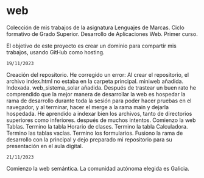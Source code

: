 # web

Colección de mis trabajos de la asignatura Lenguajes de Marcas.
Ciclo formativo de Grado Superior. Desarrollo de Aplicaciones Web. Primer curso.

El objetivo de este proyecto es crear un dominio para compartir mis trabajos, usando GitHub como hosting.

    19/11/2023
Creación del repositorio.
He corregido un error: Al crear el repositorio, el archivo index.html no estaba en la carpeta principal.
miniweb añadida. Indexada.
web_sistema_solar añadida.
Después de trastear un buen rato he comprendido que la mejor manera de desarrollar la web es hospedar la rama de desarrollo durante toda la sesión para poder hacer pruebas en el navegador, y al terminar, hacer el merge a la rama main y dejarla hospedada.
He aprendido a indexar bien los archivos, tanto de directorios superiores como inferiores. después de muchos intentos.
Comienzo la web Tablas.
Termino la tabla Horario de clases.
Termino la tabla Calculadora.
Termino las tablas vacías.
Termino los formularios. Fusiono la rama de desarrollo con la principal y dejo preparado mi repositorio para su presentación en el aula digital.

    21/11/2023
Comienzo la web semántica. La comunidad autónoma elegida es Galicia.